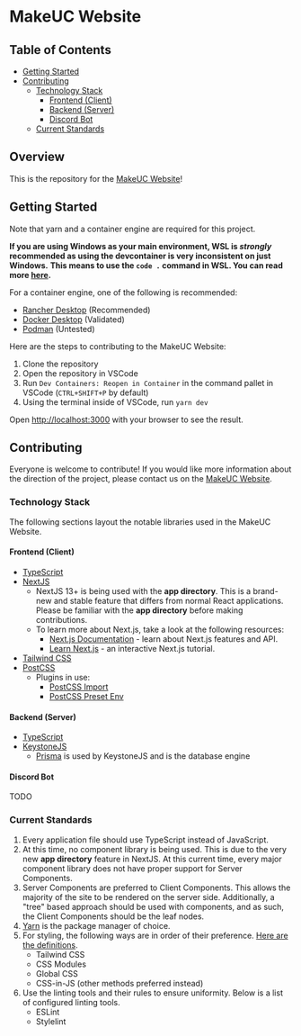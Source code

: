 # MakeUC Website

## Table of Contents

- [Getting Started](#getting-started)
- [Contributing](#contributing)
  - [Technology Stack](#technology-stack)
    - [Frontend (Client)](#frontend-client)
    - [Backend (Server)](#backend-server)
    - [Discord Bot](#discord-bot)
  - [Current Standards](#current-standards)

## Overview

This is the repository for the [MakeUC Website](https://makeuc.io)!

## Getting Started

Note that yarn and a container engine are required for this project.

**If you are using Windows as your main environment, WSL is *strongly* recommended as using the devcontainer is very inconsistent on just Windows.**
**This means to use the `code .` command in WSL. You can read more [here](https://code.visualstudio.com/docs/remote/wsl).**

For a container engine, one of the following is recommended:
- [Rancher Desktop](https://rancherdesktop.io/) (Recommended)
- [Docker Desktop](https://www.docker.com/products/docker-desktop/) (Validated)
- [Podman](https://podman.io/) (Untested)

Here are the steps to contributing to the MakeUC Website:

1. Clone the repository
2. Open the repository in VSCode
3. Run `Dev Containers: Reopen in Container` in the command pallet in VSCode (`CTRL+SHIFT+P` by default)
4. Using the terminal inside of VSCode, run `yarn dev`

Open [http://localhost:3000](http://localhost:3000) with your browser to see the result.

## Contributing

Everyone is welcome to contribute! If you would like more information about the direction of the project, please contact us on the [MakeUC Website](https://makeuc.io/).

### Technology Stack

The following sections layout the notable libraries used in the MakeUC Website.

#### Frontend (Client)

  - [TypeScript](https://www.typescriptlang.org/)
  - [NextJS](https://nextjs.org/)
    - NextJS 13+ is being used with the **app directory**. This is a brand-new and stable feature that differs from normal React applications. Please be familiar with the **app directory** before making contributions.
    - To learn more about Next.js, take a look at the following resources:
      - [Next.js Documentation](https://nextjs.org/docs) - learn about Next.js features and API.
      - [Learn Next.js](https://nextjs.org/learn) - an interactive Next.js tutorial.
  - [Tailwind CSS](https://tailwindcss.com/)
  - [PostCSS](https://postcss.org/)
    - Plugins in use:
      - [PostCSS Import](https://github.com/postcss/postcss-import#readme)
      - [PostCSS Preset Env](https://github.com/csstools/postcss-plugins/tree/main/plugin-packs/postcss-preset-env#readme)

#### Backend (Server)
  - [TypeScript](https://www.typescriptlang.org/)
  - [KeystoneJS](https://keystonejs.com/)
    - [Prisma](https://www.prisma.io/) is used by KeystoneJS and is the database engine

#### Discord Bot

TODO

### Current Standards

1. Every application file should use TypeScript instead of JavaScript.
2. At this time, no component library is being used. This is due to the very new **app directory** feature in NextJS. At this current time, every major component library does not have proper support for Server Components.
3. Server Components are preferred to Client Components. This allows the majority of the site to be rendered on the server side. Additionally, a "tree" based approach should be used with components, and as such, the Client Components should be the leaf nodes.
4. [Yarn](https://yarnpkg.com/) is the package manager of choice. 
5. For styling, the following ways are in order of their preference. [Here are the definitions](https://nextjs.org/docs/app/building-your-application/styling).
    - Tailwind CSS
    - CSS Modules
    - Global CSS
    - CSS-in-JS (other methods preferred instead)
6. Use the linting tools and their rules to ensure uniformity. Below is a list of configured linting tools.
    - ESLint
    - Stylelint
